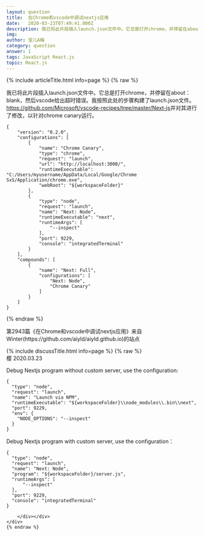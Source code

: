 ```yaml
---
layout: question
title:  在Chrome和vscode中调试nextjs应用
date:   2020-03-23T07:49:41.000Z
description: 我已将此片段插入launch.json文件中。它总是打开chrome，并停留在about：blank，然后v​​scode给出超时错误。我按照此处的步骤构...
img: 
author: 宝儿A梅
category: question
answer: 1
tags: JavaScript React.js
topic: React.js
---
```

<div class="article-root">
  <div class="article">
    {% include articleTitle.html info=page %}
    {% raw %}
    <div class="article-content"><p><font style="vertical-align: inherit;"><font style="vertical-align: inherit;">我已将此片段插入launch.json文件中。</font><font style="vertical-align: inherit;">它总是打开chrome，并停留在about：blank，然后v​​scode给出超时错误。</font><font style="vertical-align: inherit;">我按照此处的步骤构建了launch.json文件。 
</font></font><a href="https://github.com/Microsoft/vscode-recipes/tree/master/Next-js" rel="noreferrer"><font style="vertical-align: inherit;"><font style="vertical-align: inherit;">https://github.com/Microsoft/vscode-recipes/tree/master/Next-js</font></font></a><font style="vertical-align: inherit;"><font style="vertical-align: inherit;">并对其进行了修改，以针对chrome canary运行。</font></font></p>

<p></p><div class="snippet" data-lang="js" data-hide="false" data-console="true" data-babel="false">
<div class="snippet-code">
<pre class="snippet-code-js lang-js prettyprint-override"><code>{<font></font>
    "version": "0.2.0",<font></font>
    "configurations": [<font></font>
        {<font></font>
            "name": "Chrome Canary",<font></font>
            "type": "chrome",<font></font>
            "request": "launch",<font></font>
            "url": "http://localhost:3000/",<font></font>
            "runtimeExecutable": "C:/Users/myusername/AppData/Local/Google/Chrome SxS/Application/chrome.exe",<font></font>
            "webRoot": "${workspaceFolder}"<font></font>
        },<font></font>
        {<font></font>
            "type": "node",<font></font>
            "request": "launch",<font></font>
            "name": "Next: Node",<font></font>
            "runtimeExecutable": "next",<font></font>
            "runtimeArgs": [<font></font>
                "--inspect"<font></font>
            ],<font></font>
            "port": 9229,<font></font>
            "console": "integratedTerminal"<font></font>
        }<font></font>
    ],<font></font>
    "compounds": [<font></font>
        {<font></font>
            "name": "Next: Full",<font></font>
            "configurations": [<font></font>
                "Next: Node",<font></font>
                "Chrome Canary"<font></font>
            ]<font></font>
        }<font></font>
    ]<font></font>
}</code></pre>
</div>
</div>
<p></p></div>
    {% endraw %}
  </div>
  <p class="winter_mark">第2943篇《在Chrome和vscode中调试nextjs应用》来自Winter(https://github.com/aiyld/aiyld.github.io)的站点</p>
  <div class="discuss-wrapper">
    {% include discussTitle.html info=page %}
    {% raw %}
    <div class="discuss-list">
    <div class="discuss-item">
        <div class="discuss-parent">
          <div class="discuss-meta">
            <span class="discuss-user">樱</span>
            <span class="discuss-time">2020.03.23</span>
          </div>
          <div class="discuss-comment"><p>Debug Nextjs program without custom server, use the configuration: </p>

<pre><code>{<font></font>
  "type": "node",<font></font>
  "request": "launch",<font></font>
  "name": "Launch via NPM",<font></font>
  "runtimeExecutable": "${workspaceFolder}\\node_modules\\.bin\\next",<font></font>
  "port": 9229,<font></font>
  "env": {<font></font>
    "NODE_OPTIONS": "--inspect"<font></font>
  }<font></font>
}<font></font>
</code></pre>

<p>Debug Nextjs program with custom server, use the configuration：</p>

<pre><code>{<font></font>
  "type": "node",<font></font>
  "request": "launch",<font></font>
  "name": "Next: Node",<font></font>
  "program": "${workspaceFolder}/server.js",<font></font>
  "runtimeArgs": [<font></font>
      "--inspect"<font></font>
  ],<font></font>
  "port": 9229,<font></font>
  "console": "integratedTerminal"<font></font>
}<font></font>
</code></pre></div>
        </div></div>
    </div>
    {% endraw %}
  </div>
<div>
